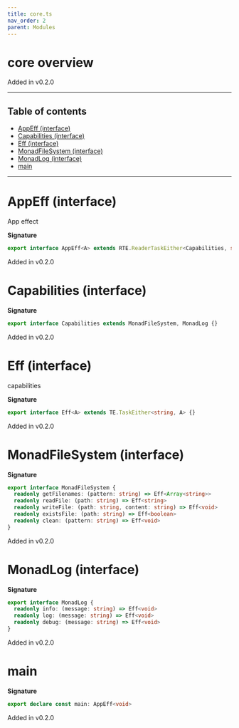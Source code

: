 ```yaml
---
title: core.ts
nav_order: 2
parent: Modules
---
```


# core overview

Added in v0.2.0

---

<h2 class="text-delta">Table of contents</h2>

- [AppEff (interface)](#appeff-interface)
- [Capabilities (interface)](#capabilities-interface)
- [Eff (interface)](#eff-interface)
- [MonadFileSystem (interface)](#monadfilesystem-interface)
- [MonadLog (interface)](#monadlog-interface)
- [main](#main)

---

# AppEff (interface)

App effect

**Signature**

```ts
export interface AppEff<A> extends RTE.ReaderTaskEither<Capabilities, string, A> {}
```

Added in v0.2.0

# Capabilities (interface)

**Signature**

```ts
export interface Capabilities extends MonadFileSystem, MonadLog {}
```

Added in v0.2.0

# Eff (interface)

capabilities

**Signature**

```ts
export interface Eff<A> extends TE.TaskEither<string, A> {}
```

Added in v0.2.0

# MonadFileSystem (interface)

**Signature**

```ts
export interface MonadFileSystem {
  readonly getFilenames: (pattern: string) => Eff<Array<string>>
  readonly readFile: (path: string) => Eff<string>
  readonly writeFile: (path: string, content: string) => Eff<void>
  readonly existsFile: (path: string) => Eff<boolean>
  readonly clean: (pattern: string) => Eff<void>
}
```

Added in v0.2.0

# MonadLog (interface)

**Signature**

```ts
export interface MonadLog {
  readonly info: (message: string) => Eff<void>
  readonly log: (message: string) => Eff<void>
  readonly debug: (message: string) => Eff<void>
}
```

Added in v0.2.0

# main

**Signature**

```ts
export declare const main: AppEff<void>
```

Added in v0.2.0
